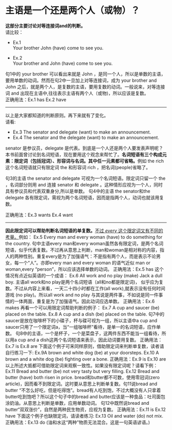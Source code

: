 # 主语是一个还是两个人（或物）？

<b>这部分主要讨论对等**连接词and**的判断。</b>  
请比较：

- Ex.1   
Your brother John (have) come to see you.  

- Ex.2   
Your brother and John (have) come to see you.  

句1中的 your brother 可以看出来就是 John ，是同一个人，所以是单数的主语，要用单数的动词。然而在句2中一旦加上对等连接词，成为 your brother and John 之后，就是两个人，是复数的主语，要用复数的动词。一般说来，对等连接词 and 出现在主语中,往往表示主语有两个人（或物)，所以应该是复数。  
正确用法：Ex.1 has  Ex.2 have  


---


以上是大家都知道的判断原则。再下来就有了变化。  
请看:  
- Ex.3 The senator and delegate (want) to make an announcement.  
- Ex.4 The senator and the delegate (want) to make an announcement.  

senator 是参议员，delegate  是代表。到底是一个人还是两个人要发表声明呢？本书前面曾讨论到名词短语，现在要用这个观念来帮忙了。<b>名词短语有三个构成元素：限定词（包括冠词）、形容词与名词。其中任一元素都可省略。</b>例如 the rich 这个名词短语就只有限定词 the 和形容词 rich ，把名词(people)省略了。  

句3的主语 the senator and delegate 可视为一个名词短语。限定词只留一个 the ，名词部分则用 and 连接 senator 和 delegate 。这种情形应视为一个人，同时具有参议员和代表双重身分,所以是单数。
句4中的主语 the senator和the delegate 各有限定词，需视为两个名词短语，因而是指两个人，动词也就该用复数。  

正确用法：Ex.3 wants   Ex.4 want  


---


<b>因此限定词可以帮助判断名词短语的单复数。</b><u>不过 <em>every</em> 这个限定词又有不同的考量。</u>例如：
Ex.5 Every man and every woman (have) to do something for the country.
句中主语every man和every woman虽然各有限定词，是两个名词短语，似乎代表复数。不过再从意思上判断，man和woman是相对称的内容，指人的两种性别。重复every是为了加强语气：不是指有两个人，而是表示不论男女，每一个“人”。亦即every man and every woman 的语气近似 man or woman,every “person”，所以应该选择单数的动词。
正确用法：Ex.5 has
这个情况有点近似英语的一个成语：
Ex.6 All work and no play (make) Jack a dull boy.
主语all work和no play是两个名词短语（all和no都是限定词)， 似乎应为复数。不过从内容上来看，一天二十四小时都在工作(all work),就表示没有任何时间游戏 (no play)。所以all work and no play 与其说是两件事，不如说是同一件事情的一体两面，重复是为了加强语气。因此动词应选单数。
正确用法：Ex.6 makes
再看一个可以用限定词帮助判断的例子：
Ex.7 A cup and saucer (be) placed on the table.
Ex.8 A cup and a dish (be) placed on the table.
句7中的saucer是放在咖啡杯下的小碟子，杯与碟可视为一组，所以主语中a cup and saucer只用了一个限定词a，当“一组咖啡杯”看待，是单一的名词短语，应作单数。
句8中的主语，一个是杯子，一个是菜盘子，这两件东西不能当一组看待，所以用a cup and a dish这两个名词短语来表示，因此动词要用复数。
正确用法：Ex.7 is Ex.8 are
下面这个例子可釆同样原则，借助限定词来判断单复数，读者请自行练习一下:
Ex.9A brown and white dog (be) at your doorsteps.
Ex.10 A brown and a white dog (be) fighting over a bone.
正确用法：Ex.9 is Ex.10 are
以上所述大抵都可借助限定词来观察一致性。如果没有限定词呢？请看下例：
Ex.11 Bread and butter (be) not very tasty but very filling.
Ex.12 Bread and butter (have) both risen in price.
bread和butter都不可数，使用零冠词(zero article)，因而看不到限定词。这时要从意思上判断单复数。句11说bread and butter “不怎么好吃，但是吃得饱”。bread有人吃到饱，不过大概没有人只拿着butter吃到饱吧？所以这个句子中的bread and butter应该是一种食品：吐司面包涂奶油。从意思上判断是单数，应用单数动词。
句12中既然说bread and butter“双双涨价”，自然是两种民生物资，应视为复数。
正确用法：Ex.11 is Ex.12 have
下面这个例子也缺限定词，请读者练习:
Ex.13 Oil and water (do) not mix.
正确用法：Ex.13 do
(油和水这“两种”物质无法混合。这是一句英语谚语。)